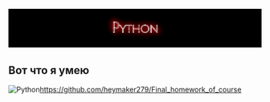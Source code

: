 [![Header](https://github.com/heymaker279/heymaker279/blob/master/assets/Screenshot_103.png)
](https://github.com/heymaker279/heymaker279)

## Вот что я умею

![Python](https://img.shields.io/badge/-Репозиторий_с_курсовым_проектом-green?style=for-the-badge&logo=python)https://github.com/heymaker279/Final_homework_of_course